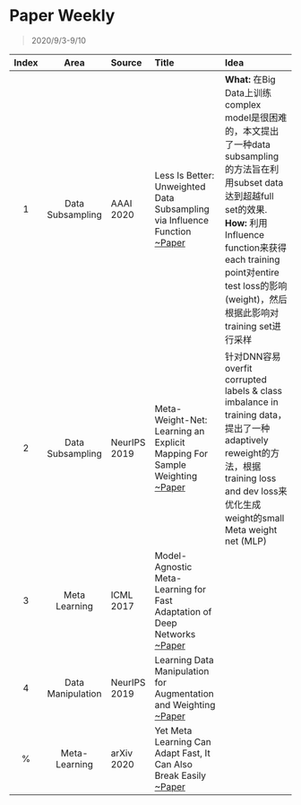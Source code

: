 # Paper Weekly

> 2020/9/3-9/10

|Index|Area|Source|Title|Idea|
|:---:|:---------:|:--|:---|:----|
|1|Data Subsampling|AAAI 2020|Less Is Better: Unweighted Data Subsampling via Influence Function [~Paper](https://arxiv.org/pdf/1912.01321.pdf)|**What:** 在Big Data上训练complex model是很困难的，本文提出了一种data subsampling的方法旨在利用subset data达到超越full set的效果. **How:** 利用Influence function来获得each training point对entire test loss的影响 (weight)，然后根据此影响对training set进行采样|
|2|Data Subsampling|NeurIPS 2019|Meta-Weight-Net: Learning an Explicit Mapping For Sample Weighting [~Paper](https://arxiv.org/pdf/1902.07379.pdf)|针对DNN容易overfit corrupted labels & class imbalance in training data，提出了一种adaptively reweight的方法，根据training loss and dev loss来优化生成weight的small Meta weight net (MLP)|
|3|Meta Learning|ICML 2017|Model-Agnostic Meta-Learning for Fast Adaptation of Deep Networks [~Paper](https://arxiv.org/pdf/1703.03400.pdf)|
|4|Data Manipulation|NeurIPS 2019|Learning Data Manipulation for Augmentation and Weighting [~Paper](https://arxiv.org/pdf/1910.12795.pdf)|
|%|Meta-Learning|arXiv 2020|Yet Meta Learning Can Adapt Fast, It Can Also Break Easily [~Paper](https://arxiv.org/pdf/2009.01672.pdf)|
